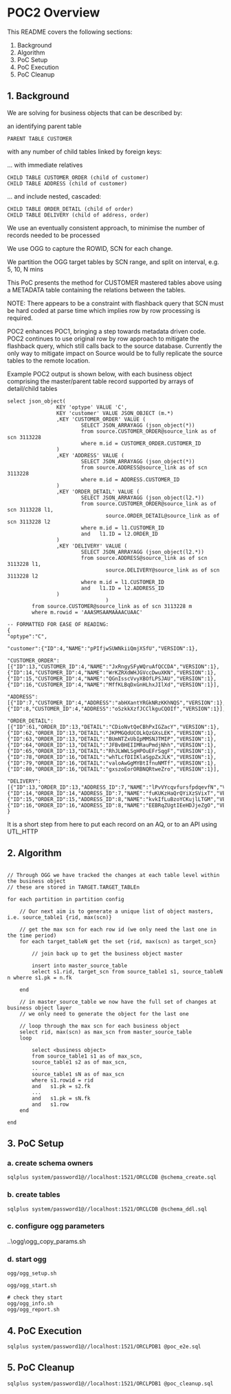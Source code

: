 # POC2 Overview

This README covers the following sections:

1. Background
2. Algorithm
3. PoC Setup
4. PoC Execution
5. PoC Cleanup

## 1. Background

We are solving for business objects that can be described by:

an identifying parent table 

    PARENT TABLE CUSTOMER

with any number of child tables linked by foreign keys:

... with immediate relatives

    CHILD TABLE CUSTOMER_ORDER (child of customer)
    CHILD TABLE ADDRESS (child of customer)

... and include nested, cascaded:

    CHILD TABLE ORDER_DETAIL (child of order)
    CHILD TABLE DELIVERY (child of address, order)

We use an eventually consistent approach, to minimise the number of records needed to be processed

We use OGG to capture the ROWID, SCN for each change.

We partition the OGG target tables by SCN range, and split on interval, e.g. 5, 10, N mins

This PoC presents the method for CUSTOMER mastered tables above using a METADATA table containing the relations between the tables.

NOTE: There appears to be a constraint with flashback query that SCN must be hard coded at parse time which implies row by row processing is required.

POC2 enhances POC1, bringing a step towards metadata driven code.  POC2 continues to use original row by row approach to mitigate the flashback query, which still calls back to the source database. Currently the only way to mitigate impact on Source would be to fully replicate the source tables to the remote location.

Example POC2 output is shown below, with each business object comprising the master/parent table record supported by arrays of detail/child tables

```code
select json_object(
                KEY 'optype' VALUE 'C',
                KEY 'customer' VALUE JSON_OBJECT (m.*) 
                ,KEY 'CUSTOMER_ORDER' VALUE (
                        SELECT JSON_ARRAYAGG (json_object(*))
                        from source.CUSTOMER_ORDER@source_link as of scn 3113228
                        where m.id = CUSTOMER_ORDER.CUSTOMER_ID
                )
                ,KEY 'ADDRESS' VALUE (
                        SELECT JSON_ARRAYAGG (json_object(*))
                        from source.ADDRESS@source_link as of scn 3113228
                        where m.id = ADDRESS.CUSTOMER_ID
                )
                ,KEY 'ORDER_DETAIL' VALUE (
                        SELECT JSON_ARRAYAGG (json_object(l2.*))
                        from source.CUSTOMER_ORDER@source_link as of scn 3113228 l1,
                                source.ORDER_DETAIL@source_link as of scn 3113228 l2
                        where m.id = l1.CUSTOMER_ID
                        and   l1.ID = l2.ORDER_ID
                )
                ,KEY 'DELIVERY' VALUE (
                        SELECT JSON_ARRAYAGG (json_object(l2.*))
                        from source.ADDRESS@source_link as of scn 3113228 l1,
                                source.DELIVERY@source_link as of scn 3113228 l2
                        where m.id = l1.CUSTOMER_ID
                        and   l1.ID = l2.ADDRESS_ID
                )
                                )
        from source.CUSTOMER@source_link as of scn 3113228 m
        where m.rowid = 'AAASMSAAMAAAACUAAC'

-- FORMATTED FOR EASE OF READING:
{
"optype":"C",

"customer":{"ID":4,"NAME":"pPIfjwSUWNkiiQmjXSfU","VERSION":1},

"CUSTOMER_ORDER":[{"ID":13,"CUSTOMER_ID":4,"NAME":"JxRngySFyWQruAfQCCDA","VERSION":1},{"ID":14,"CUSTOMER_ID":4,"NAME":"WrKZRXdWHJGVccDwuXKN","VERSION":1},{"ID":15,"CUSTOMER_ID":4,"NAME":"QGnIsscVvyXBOfLPSJAU","VERSION":1},{"ID":16,"CUSTOMER_ID":4,"NAME":"MffKLBqDxGnHLhxJIlXd","VERSION":1}],

"ADDRESS":[{"ID":7,"CUSTOMER_ID":4,"ADDRESS":"abHXantYRGkNRzKKhNQS","VERSION":1},{"ID":8,"CUSTOMER_ID":4,"ADDRESS":"oSzkkXzfJCClkguCQOIf","VERSION":1}],

"ORDER_DETAIL":[{"ID":61,"ORDER_ID":13,"DETAIL":"CDioNvtQeCBhPxIGZacY","VERSION":1},{"ID":62,"ORDER_ID":13,"DETAIL":"JKPMGQdUCOLkQzGXsLEK","VERSION":1},{"ID":63,"ORDER_ID":13,"DETAIL":"BUmNTZxUbIpMMSNJTMIP","VERSION":1},{"ID":64,"ORDER_ID":13,"DETAIL":"JFBvBHEIIMRauPmdjNhh","VERSION":1},{"ID":65,"ORDER_ID":13,"DETAIL":"RhJLWWLSgHPOuEFrSqgF","VERSION":1},{"ID":78,"ORDER_ID":16,"DETAIL":"whTLcfDIIKlaSgpZxJLK","VERSION":1},{"ID":79,"ORDER_ID":16,"DETAIL":"valoAwGgMYBtIfnuNMTf","VERSION":1},{"ID":80,"ORDER_ID":16,"DETAIL":"gxszoEorORBNQRtweZro","VERSION":1}],

"DELIVERY":[{"ID":13,"ORDER_ID":13,"ADDRESS_ID":7,"NAME":"lPvVYcqvfursfpdqevfN","VERSION":1},{"ID":14,"ORDER_ID":14,"ADDRESS_ID":7,"NAME":"fuKUKzHaQrQYiXzSVixT","VERSION":1},{"ID":15,"ORDER_ID":15,"ADDRESS_ID":8,"NAME":"kvkIfLuBzoYCKujlLTGM","VERSION":1},{"ID":16,"ORDER_ID":16,"ADDRESS_ID":8,"NAME":"EEBRqZUgtIEeHDJjeZgO","VERSION":1}]
}
```

It is a short step from here to put each record on an AQ, or to an API using UTL_HTTP

## 2. Algorithm

```code

// Through OGG we have tracked the changes at each table level within the business object
// these are stored in TARGET.TARGET_TABLEn

for each partition in partition config

    // Our next aim is to generate a unique list of object masters, i.e. source_table1 {rid, max(scn)}

    // get the max scn for each row id (we only need the last one in the time period)
    for each target_tableN get the set {rid, max(scn) as target_scn}

        // join back up to get the business object master
        
        insert into master_source_table
        select s1.rid, target_scn from source_table1 s1, source_tableN n wherre s1.pk = n.fk

    end

    // in master_source_table we now have the full set of changes at business object layer
    // we only need to generate the object for the last one

    // loop through the max scn for each business object
    select rid, max(scn) as max_scn from master_source_table
    loop 
        
        select <business object> 
        from source_table1 s1 as of max_scn, 
        source_table1 s2 as of max_scn, 
        .. 
        source_table1 sN as of max_scn
        where s1.rowid = rid
        and   s1.pk = s2.fk
        ...
        and   s1.pk = sN.fk
        and   s1.row
    end

end
```

## 3. PoC Setup

### a. create schema owners

```code
sqlplus system/password1@//localhost:1521/ORCLCDB @schema_create.sql
```

### b. create tables

```code
sqlplus system/password1@//localhost:1521/ORCLCDB @schema_ddl.sql
```

### c. configure ogg parameters

..\ogg\ogg_copy_params.sh

### d. start ogg

```code
ogg/ogg_setup.sh

ogg/ogg_start.sh

# check they start
ogg/ogg_info.sh
ogg/ogg_report.sh
```

## 4. PoC Execution

```code
sqlplus system/password1@//localhost:1521/ORCLPDB1 @poc_e2e.sql
```

## 5. PoC Cleanup

```code
sqlplus system/password1@//localhost:1521/ORCLPDB1 @poc_cleanup.sql
```
